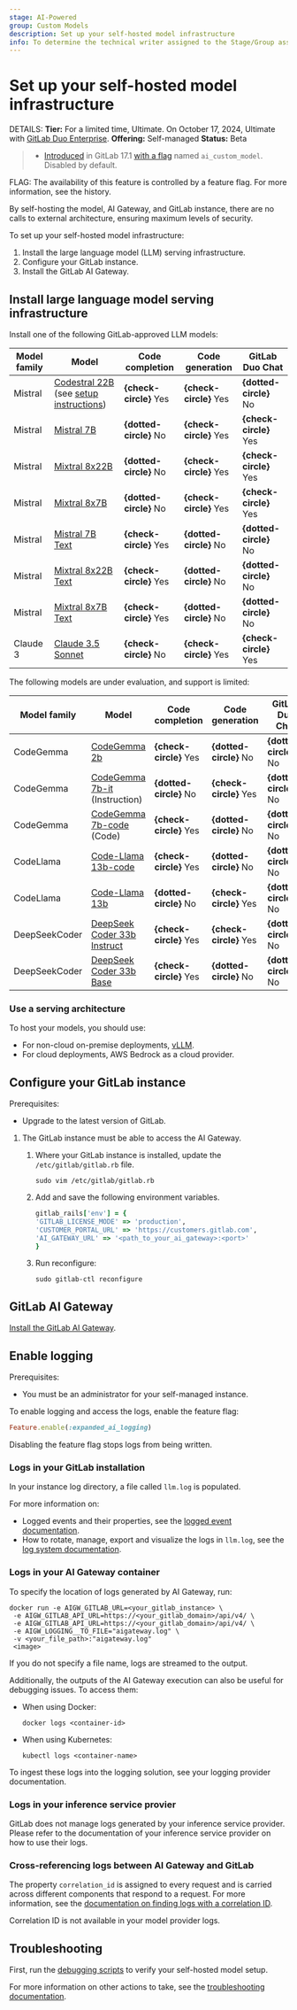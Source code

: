 ```yaml
---
stage: AI-Powered
group: Custom Models
description: Set up your self-hosted model infrastructure
info: To determine the technical writer assigned to the Stage/Group associated with this page, see https://handbook.gitlab.com/handbook/product/ux/technical-writing/#assignments
---
```


# Set up your self-hosted model infrastructure

DETAILS:
**Tier:** For a limited time, Ultimate. On October 17, 2024, Ultimate with [GitLab Duo Enterprise](https://about.gitlab.com/gitlab-duo/#pricing).
**Offering:** Self-managed
**Status:** Beta

> - [Introduced](https://gitlab.com/groups/gitlab-org/-/epics/12972) in GitLab 17.1 [with a flag](../../administration/feature_flags.md) named `ai_custom_model`. Disabled by default.

FLAG:
The availability of this feature is controlled by a feature flag.
For more information, see the history.

By self-hosting the model, AI Gateway, and GitLab instance, there are no calls to
external architecture, ensuring maximum levels of security.

To set up your self-hosted model infrastructure:

1. Install the large language model (LLM) serving infrastructure.
1. Configure your GitLab instance.
1. Install the GitLab AI Gateway.

## Install large language model serving infrastructure

Install one of the following GitLab-approved LLM models:

| Model family | Model                                                                              | Code completion | Code generation | GitLab Duo Chat |
|--------------|------------------------------------------------------------------------------------|-----------------|-----------------|---------|
| Mistral      | [Codestral 22B](https://huggingface.co/mistralai/Codestral-22B-v0.1) (see [setup instructions](litellm_proxy_setup.md#example-setup-for-codestral-with-ollama))                                         | **{check-circle}** Yes               | **{check-circle}** Yes               | **{dotted-circle}** No        |
| Mistral      | [Mistral 7B](https://huggingface.co/mistralai/Mistral-7B-v0.1)                     | **{dotted-circle}** No                | **{check-circle}** Yes               | **{check-circle}** Yes        |
| Mistral      | [Mixtral 8x22B](https://huggingface.co/mistral-community/Mixtral-8x22B-v0.1)       | **{dotted-circle}** No                | **{check-circle}** Yes               | **{check-circle}** Yes        |
| Mistral      | [Mixtral 8x7B](https://huggingface.co/mistralai/Mixtral-8x7B-Instruct-v0.1)        | **{dotted-circle}** No                | **{check-circle}** Yes               | **{check-circle}** Yes        |
| Mistral      | [Mistral 7B Text](https://huggingface.co/mistralai/Mistral-7B-v0.3)                     | **{check-circle}** Yes                | **{dotted-circle}** No               |**{dotted-circle}** No        |
| Mistral      | [Mixtral 8x22B Text](https://huggingface.co/mistralai/Mixtral-8x22B-v0.1)       | **{check-circle}** Yes                | **{dotted-circle}** No               | **{dotted-circle}** No        |
| Mistral      | [Mixtral 8x7B Text](https://huggingface.co/mistralai/Mixtral-8x7B-v0.1)        | **{check-circle}** Yes                | **{dotted-circle}** No               | **{dotted-circle}** No        |
| Claude 3     | [Claude 3.5 Sonnet](https://www.anthropic.com/news/claude-3-5-sonnet)        | **{check-circle}** No                | **{check-circle}** Yes               | **{check-circle}** Yes        |

The following models are under evaluation, and support is limited:

| Model family  | Model                                                                              | Code completion | Code generation | GitLab Duo Chat |
|---------------|---------------------------------------------------------------------|-----------------|-----------------|---------|
| CodeGemma     | [CodeGemma 2b](https://huggingface.co/google/codegemma-2b)                         | **{check-circle}** Yes               | **{dotted-circle}** No               | **{dotted-circle}** No        |
| CodeGemma     | [CodeGemma 7b-it](https://huggingface.co/google/codegemma-7b-it) (Instruction)     | **{dotted-circle}** No                | **{check-circle}** Yes               | **{dotted-circle}** No        |
| CodeGemma     | [CodeGemma 7b-code](https://huggingface.co/google/codegemma-7b) (Code)             | **{check-circle}** Yes               | **{dotted-circle}** No               | **{dotted-circle}** No        |
| CodeLlama     | [Code-Llama 13b-code](https://huggingface.co/meta-llama/CodeLlama-13b-hf)          | **{check-circle}** Yes               | **{dotted-circle}** No               | **{dotted-circle}** No        |
| CodeLlama     | [Code-Llama 13b](https://huggingface.co/meta-llama/CodeLlama-13b-Instruct-hf)      | **{dotted-circle}** No                | **{check-circle}** Yes               | **{dotted-circle}** No        |
| DeepSeekCoder | [DeepSeek Coder 33b Instruct](https://huggingface.co/deepseek-ai/deepseek-coder-33b-instruct)        | **{check-circle}** Yes                | **{check-circle}** Yes               | **{dotted-circle}** No        |
| DeepSeekCoder | [DeepSeek Coder 33b Base](https://huggingface.co/deepseek-ai/deepseek-coder-33b-base)        | **{check-circle}** Yes                | **{dotted-circle}** No               | **{dotted-circle}** No        |

### Use a serving architecture

To host your models, you should use:

- For non-cloud on-premise deployments, [vLLM](https://docs.vllm.ai/en/stable/).
- For cloud deployments, AWS Bedrock as a cloud provider.

## Configure your GitLab instance

Prerequisites:

- Upgrade to the latest version of GitLab.

1. The GitLab instance must be able to access the AI Gateway.

   1. Where your GitLab instance is installed, update the `/etc/gitlab/gitlab.rb` file.

      ```shell
      sudo vim /etc/gitlab/gitlab.rb
      ```

   1. Add and save the following environment variables.

      ```.rb
      gitlab_rails['env'] = {
      'GITLAB_LICENSE_MODE' => 'production',
      'CUSTOMER_PORTAL_URL' => 'https://customers.gitlab.com',
      'AI_GATEWAY_URL' => '<path_to_your_ai_gateway>:<port>'
      }
      ```

   1. Run reconfigure:

      ```shell
      sudo gitlab-ctl reconfigure
      ```

## GitLab AI Gateway

[Install the GitLab AI Gateway](../../install/install_ai_gateway.md).

## Enable logging

Prerequisites:

- You must be an administrator for your self-managed instance.

To enable logging and access the logs, enable the feature flag:

```ruby
Feature.enable(:expanded_ai_logging)
```

Disabling the feature flag stops logs from being written.

### Logs in your GitLab installation

In your instance log directory, a file called `llm.log` is populated.

For more information on:

- Logged events and their properties, see the [logged event documentation](../../development/ai_features/logged_events.md).
- How to rotate, manage, export and visualize the logs in `llm.log`, see the [log system documentation](../logs/index.md).

### Logs in your AI Gateway container

To specify the location of logs generated by AI Gateway, run:

```shell
docker run -e AIGW_GITLAB_URL=<your_gitlab_instance> \
 -e AIGW_GITLAB_API_URL=https://<your_gitlab_domain>/api/v4/ \
 -e AIGW_GITLAB_API_URL=https://<your_gitlab_domain>/api/v4/ \
 -e AIGW_LOGGING__TO_FILE="aigateway.log" \
 -v <your_file_path>:"aigateway.log"
 <image>
```

If you do not specify a file name, logs are streamed to the output.

Additionally, the outputs of the AI Gateway execution can also be useful for debugging issues. To access them:

- When using Docker:

  ```shell
  docker logs <container-id>
  ```

- When using Kubernetes:

  ```shell
  kubectl logs <container-name>
  ```

To ingest these logs into the logging solution, see your logging provider documentation.

### Logs in your inference service provier

GitLab does not manage logs generated by your inference service provider. Please refer to the documentation of your inference service
provider on how to use their logs.

### Cross-referencing logs between AI Gateway and GitLab

The property `correlation_id` is assigned to every request and is carried across different components that respond to a
request. For more information, see the [documentation on finding logs with a correlation ID](../logs/tracing_correlation_id.md).

Correlation ID is not available in your model provider logs.

## Troubleshooting

First, run the [debugging scripts](troubleshooting.md#use-debugging-scripts) to
verify your self-hosted model setup.

For more information on other actions to take, see the
[troubleshooting documentation](troubleshooting.md).
